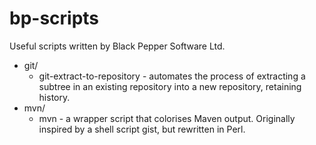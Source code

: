 bp-scripts
==========

Useful scripts written by Black Pepper Software Ltd.

- git/
	- git-extract-to-repository - automates the process of extracting a
	  subtree in an existing repository into a new repository, retaining
	  history.
- mvn/
	- mvn - a wrapper script that colorises Maven output. Originally
	  inspired by a shell script gist, but rewritten in Perl.
